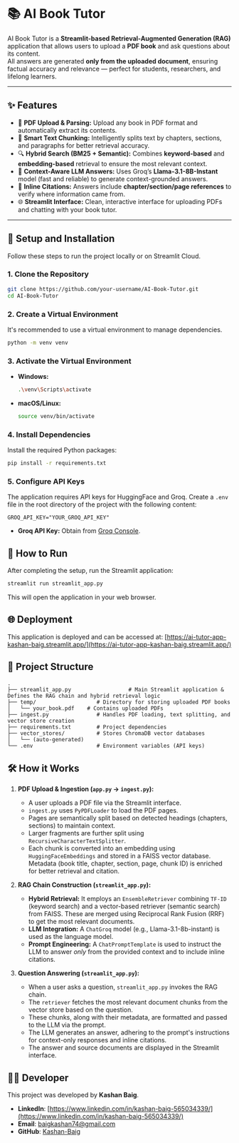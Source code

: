 # 📚 AI Book Tutor

AI Book Tutor is a **Streamlit-based Retrieval-Augmented Generation (RAG)** application that allows users to upload a **PDF book** and ask questions about its content.  
All answers are generated **only from the uploaded document**, ensuring factual accuracy and relevance — perfect for students, researchers, and lifelong learners.

---

## ✨ Features

- 📄 **PDF Upload & Parsing:** Upload any book in PDF format and automatically extract its contents.  
- 🧠 **Smart Text Chunking:** Intelligently splits text by chapters, sections, and paragraphs for better retrieval accuracy.  
- 🔍 **Hybrid Search (BM25 + Semantic):** Combines **keyword-based** and **embedding-based** retrieval to ensure the most relevant context.  
- 🤖 **Context-Aware LLM Answers:** Uses Groq’s **Llama-3.1-8B-Instant** model (fast and reliable) to generate context-grounded answers.  
- 📑 **Inline Citations:** Answers include **chapter/section/page references** to verify where information came from.  
- 🌐 **Streamlit Interface:** Clean, interactive interface for uploading PDFs and chatting with your book tutor.

---

## 🚀 Setup and Installation

Follow these steps to run the project locally or on Streamlit Cloud.

### 1. Clone the Repository

```bash
git clone https://github.com/your-username/AI-Book-Tutor.git
cd AI-Book-Tutor
```

### 2. Create a Virtual Environment

It's recommended to use a virtual environment to manage dependencies.

```bash
python -m venv venv
```

### 3. Activate the Virtual Environment

- **Windows:**
  ```bash
  .\venv\Scripts\activate
  ```
- **macOS/Linux:**
  ```bash
  source venv/bin/activate
  ```

### 4. Install Dependencies

Install the required Python packages:

```bash
pip install -r requirements.txt
```

### 5. Configure API Keys

The application requires API keys for HuggingFace and Groq. Create a `.env` file in the root directory of the project with the following content:

```
GROQ_API_KEY="YOUR_GROQ_API_KEY"
```

- **Groq API Key:** Obtain from [Groq Console](https://console.groq.com/keys).

## 🏃 How to Run

After completing the setup, run the Streamlit application:

```bash
streamlit run streamlit_app.py
```

This will open the application in your web browser.

## 🌐 Deployment

This application is deployed and can be accessed at: [https://ai-tutor-app-kashan-baig.streamlit.app/](https://ai-tutor-app-kashan-baig.streamlit.app/)

## 📁 Project Structure

```
.
├── streamlit_app.py                  # Main Streamlit application & Defines the RAG chain and hybrid retrieval logic
├── temp/                   # Directory for storing uploaded PDF books
│   └── your_book.pdf    # Contains uploaded PDFs
├── ingest.py               # Handles PDF loading, text splitting, and vector store creation
├── requirements.txt        # Project dependencies
├── vector_stores/          # Stores ChromaDB vector databases
│   └── (auto-generated)
└── .env                    # Environment variables (API keys)
```

## 🛠️ How it Works

1.  **PDF Upload & Ingestion (`app.py` -> `ingest.py`):**
    *   A user uploads a PDF file via the Streamlit interface.
    *   `ingest.py` uses `PyPDFLoader` to load the PDF pages.
    *   Pages are semantically split based on detected headings (chapters, sections) to maintain context.
    *   Larger fragments are further split using `RecursiveCharacterTextSplitter`.
    *   Each chunk is converted into an embedding using `HuggingFaceEmbeddings` and stored in a FAISS vector database. Metadata (book title, chapter, section, page, chunk ID) is enriched for better retrieval and citation.

2.  **RAG Chain Construction (`streamlit_app.py`):**
    *   **Hybrid Retrieval:** It employs an `EnsembleRetriever` combining `TF-ID` (keyword search) and a vector-based retriever (semantic search) from FAISS. These are merged using Reciprocal Rank Fusion (RRF) to get the most relevant documents.
    *   **LLM Integration:** A `ChatGroq` model (e.g., Llama-3.1-8b-instant) is used as the language model.
    *   **Prompt Engineering:** A `ChatPromptTemplate` is used to instruct the LLM to answer *only* from the provided context and to include inline citations.

3.  **Question Answering (`streamlit_app.py`):**
    *   When a user asks a question, `streamlit_app.py` invokes the RAG chain.
    *   The `retriever` fetches the most relevant document chunks from the vector store based on the question.
    *   These chunks, along with their metadata, are formatted and passed to the LLM via the prompt.
    *   The LLM generates an answer, adhering to the prompt's instructions for context-only responses and inline citations.
    *   The answer and source documents are displayed in the Streamlit interface.

## 👨‍💻 Developer

This project was developed by **Kashan Baig**.

- **LinkedIn**: [https://www.linkedin.com/in/kashan-baig-565034339/](https://www.linkedin.com/in/kashan-baig-565034339/)
- **Email**: [baigkashan74@gmail.com](mailto:baigkashan74@gmail.com)
- **GitHub**: [Kashan-Baig](https://github.com/Kashan-Baig)

